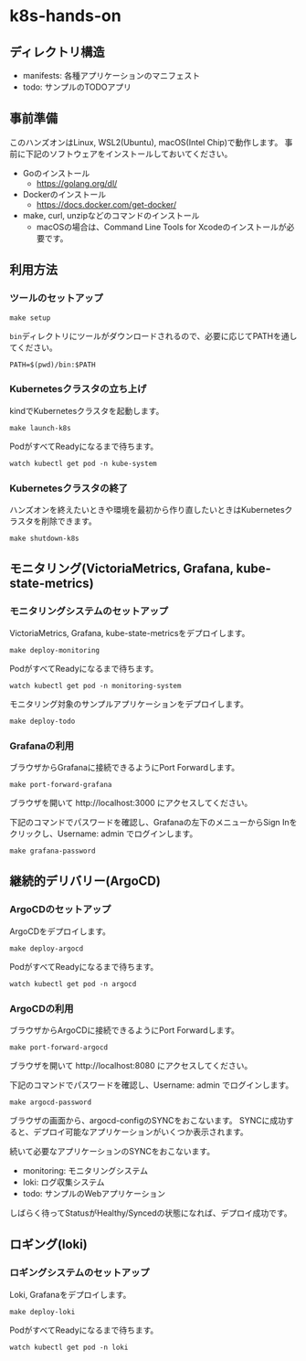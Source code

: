 # k8s-hands-on

## ディレクトリ構造

- manifests: 各種アプリケーションのマニフェスト
- todo: サンプルのTODOアプリ

## 事前準備

このハンズオンはLinux, WSL2(Ubuntu), macOS(Intel Chip)で動作します。
事前に下記のソフトウェアをインストールしておいてください。

- Goのインストール
    - https://golang.org/dl/
- Dockerのインストール
    - https://docs.docker.com/get-docker/
- make, curl, unzipなどのコマンドのインストール
    - macOSの場合は、Command Line Tools for Xcodeのインストールが必要です。

## 利用方法

### ツールのセットアップ

```console
make setup
```

`bin`ディレクトリにツールがダウンロードされるので、必要に応じてPATHを通してください。

```console
PATH=$(pwd)/bin:$PATH
```

### Kubernetesクラスタの立ち上げ

kindでKubernetesクラスタを起動します。

```console
make launch-k8s
```

PodがすべてReadyになるまで待ちます。

```console
watch kubectl get pod -n kube-system
```

### Kubernetesクラスタの終了

ハンズオンを終えたいときや環境を最初から作り直したいときはKubernetesクラスタを削除できます。

```console
make shutdown-k8s
```

## モニタリング(VictoriaMetrics, Grafana, kube-state-metrics)

### モニタリングシステムのセットアップ

VictoriaMetrics, Grafana, kube-state-metricsをデプロイします。

```console
make deploy-monitoring
```

PodがすべてReadyになるまで待ちます。

```console
watch kubectl get pod -n monitoring-system
```

モニタリング対象のサンプルアプリケーションをデプロイします。

```console
make deploy-todo
```

### Grafanaの利用

ブラウザからGrafanaに接続できるようにPort Forwardします。

```console
make port-forward-grafana
```

ブラウザを開いて http://localhost:3000 にアクセスしてください。

下記のコマンドでパスワードを確認し、Grafanaの左下のメニューからSign Inをクリックし、Username: admin でログインします。

```console
make grafana-password
```

## 継続的デリバリー(ArgoCD)

### ArgoCDのセットアップ

ArgoCDをデプロイします。

```console
make deploy-argocd
```

PodがすべてReadyになるまで待ちます。

```console
watch kubectl get pod -n argocd
```

### ArgoCDの利用

ブラウザからArgoCDに接続できるようにPort Forwardします。

```console
make port-forward-argocd
```

ブラウザを開いて http://localhost:8080 にアクセスしてください。

下記のコマンドでパスワードを確認し、Username: admin でログインします。

```console
make argocd-password
```

ブラウザの画面から、argocd-configのSYNCをおこないます。
SYNCに成功すると、デプロイ可能なアプリケーションがいくつか表示されます。

続いて必要なアプリケーションのSYNCをおこないます。

- monitoring: モニタリングシステム
- loki: ログ収集システム
- todo: サンプルのWebアプリケーション
  
しばらく待ってStatusがHealthy/Syncedの状態になれば、デプロイ成功です。

## ロギング(loki)

### ロギングシステムのセットアップ

Loki, Grafanaをデプロイします。

```console
make deploy-loki
```

PodがすべてReadyになるまで待ちます。

```console
watch kubectl get pod -n loki
```
